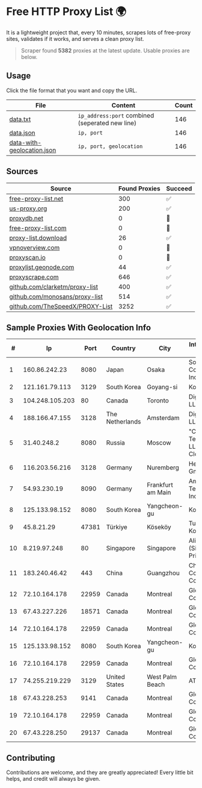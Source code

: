 
# Free HTTP Proxy List 🌍

It is a lightweight project that, every 10 minutes, scrapes lots of free-proxy sites, validates if it works, and serves a clean proxy list.


> Scraper found **5382** proxies at the latest update. Usable proxies are below.

## Usage

Click the file format that you want and copy the URL.


|File|Content|Count|
|----|-------|-----|
|[data.txt](https://raw.githubusercontent.com/themiralay/Proxy-List-World/master/data.txt)|`ip_address:port` combined (seperated new line)|146|
|[data.json](https://raw.githubusercontent.com/themiralay/Proxy-List-World/master/data.json)|`ip, port`|146|
|[data-with-geolocation.json](https://raw.githubusercontent.com/themiralay/Proxy-List-World/master/data-with-geolocation.json)|`ip, port, geolocation`|146|

## Sources

|Source|Found Proxies|Succeed|
|------|-------------|-------|
|[free-proxy-list.net](https://free-proxy-list.net)|300|✅|
|[us-proxy.org](https://www.us-proxy.org)|200|✅|
|[proxydb.net](http://proxydb.net)|0|🚫|
|[free-proxy-list.com](https://free-proxy-list.com/?page=&port=&type%5B%5D=http&type%5B%5D=https&up_time=0&search=Search)|0|🚫|
|[proxy-list.download](https://www.proxy-list.download/HTTP)|26|✅|
|[vpnoverview.com](https://vpnoverview.com/privacy/anonymous-browsing/free-proxy-servers)|0|🚫|
|[proxyscan.io](https://www.proxyscan.io)|0|🚫|
|[proxylist.geonode.com](https://proxylist.geonode.com/api/proxy-list?limit=300&page=1&sort_by=lastChecked&sort_type=desc&protocols=http,https)|44|✅|
|[proxyscrape.com](https://api.proxyscrape.com/v2/?request=displayproxies&protocol=http&timeout=10000&country=all&ssl=all&anonymity=all)|646|✅|
|[github.com/clarketm/proxy-list](https://raw.githubusercontent.com/clarketm/proxy-list/master/proxy-list-raw.txt)|400|✅|
|[github.com/monosans/proxy-list](https://raw.githubusercontent.com/monosans/proxy-list/main/proxies/http.txt)|514|✅|
|[github.com/TheSpeedX/PROXY-List](https://raw.githubusercontent.com/TheSpeedX/PROXY-List/master/http.txt)|3252|✅|


## Sample Proxies With Geolocation Info

|#|Ip|Port|Country|City|Internet Service Provider|
|-|--|----|-------|----|-------------------------|
|1|160.86.242.23|8080|Japan|Osaka|Sony Network Communications Inc|
|2|121.161.79.113|3129|South Korea|Goyang-si|Korea Telecom|
|3|104.248.105.203|80|Canada|Toronto|DigitalOcean, LLC|
|4|188.166.47.155|3128|The Netherlands|Amsterdam|DigitalOcean, LLC|
|5|31.40.248.2|8080|Russia|Moscow|"Cloud Technologies" LLC trading as Cloud.ru|
|6|116.203.56.216|3128|Germany|Nuremberg|Hetzner Online GmbH|
|7|54.93.230.19|8090|Germany|Frankfurt am Main|Amazon Technologies Inc.|
|8|125.133.98.152|8080|South Korea|Yangcheon-gu|Korea Telecom|
|9|45.8.21.29|47381|Türkiye|Köseköy|TurkTelekom Kocaeli Korfez|
|10|8.219.97.248|80|Singapore|Singapore|Alibaba Cloud (Singapore) Private Limited|
|11|183.240.46.42|443|China|Guangzhou|China Mobile Communications Corporation|
|12|72.10.164.178|22959|Canada|Montreal|GloboTech Communications|
|13|67.43.227.226|18571|Canada|Montreal|GloboTech Communications|
|14|72.10.164.178|22959|Canada|Montreal|GloboTech Communications|
|15|125.133.98.152|8080|South Korea|Yangcheon-gu|Korea Telecom|
|16|72.10.164.178|22959|Canada|Montreal|GloboTech Communications|
|17|74.255.219.229|3129|United States|West Palm Beach|AT&T Corp.|
|18|67.43.228.253|9141|Canada|Montreal|GloboTech Communications|
|19|72.10.164.178|22959|Canada|Montreal|GloboTech Communications|
|20|67.43.228.250|29137|Canada|Montreal|GloboTech Communications|



## Contributing

Contributions are welcome, and they are greatly appreciated! Every
little bit helps, and credit will always be given.

